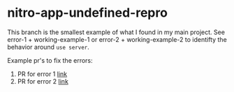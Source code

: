 # nitro-app-undefined-repro

This branch is the smallest example of what I found in my main project. See error-1 + working-example-1 or error-2 + working-example-2 to identifty the behavior around `use server`.

Example pr's to fix the errors:

1. PR for error 1 [link](https://github.com/ryan-callahan-edo/nitro-app-undefined-repro/pull/2)
2. PR for error 2 [link](https://github.com/ryan-callahan-edo/nitro-app-undefined-repro/pull/1)
